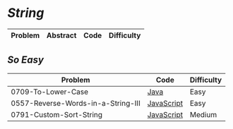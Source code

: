 # *String*

|Problem|Abstract|Code|Difficulty|
| --- | --- | --- | --- |

## *So Easy*
|Problem|Code|Difficulty|
| --- | --- | --- |
|0709-To-Lower-Case|[Java](../LeetCode/Java/0709-To-Lower-Case/src)|Easy|
|0557-Reverse-Words-in-a-String-III|[JavaScript](../LeetCode/JavaScript/src/0557-Reverse-Words-in-a-String-III.js)|Easy|
|0791-Custom-Sort-String|[JavaScript](../LeetCode/JavaScript/src/0791-Custom-Sort-String.js)|Medium|
